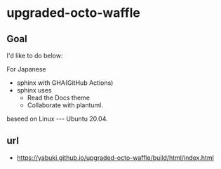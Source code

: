 # upgraded-octo-waffle

## Goal

I'd like to do below:

For Japanese

- sphinx with GHA(GitHub Actions)
- sphinx uses
  - Read the Docs theme
  - Collaborate with plantuml.

baseed on Linux --- Ubuntu 20.04.

## url

- <https://yabuki.github.io/upgraded-octo-waffle/build/html/index.html>
